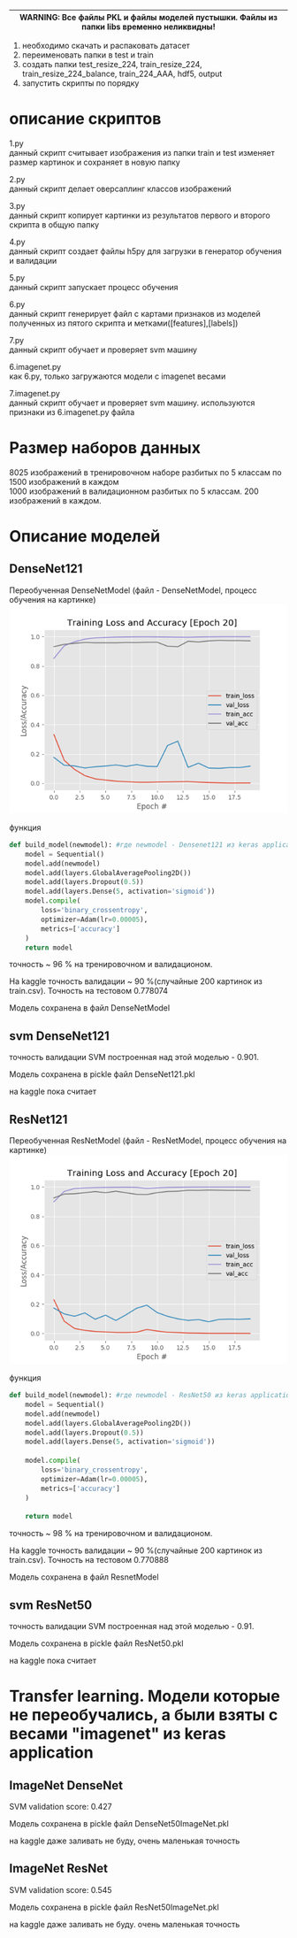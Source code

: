 | WARNING: Все файлы PKL и файлы моделей пустышки. Файлы из папки libs временно неликвидны! |
| --- |

1) необходимо скачать и распаковать датасет
2) переименовать папки в test и train
3) создать папки test_resize_224, train_resize_224, train_resize_224_balance, train_224_AAA, hdf5, output
4) запустить скрипты по порядку 

# описание скриптов

1.py<br/>
данный скрипт считывает изображения из папки train и test
изменяет размер картинок и сохраняет в новую папку


2.py<br/>
данный скрипт делает оверсаплинг классов изображений


3.py<br/>
данный скрипт копирует картинки из результатов первого и второго скрипта в общую папку


4.py<br/>
данный скрипт создает файлы h5py для загрузки в генератор обучения и валидации

5.py<br/>
данный скрипт запускает процесс обучения

6.py<br/>
данный скрипт генерирует файл с картами признаков из моделей полученных из пятого скрипта и метками([features],[labels])

7.py<br/>
данный скрипт обучает и проверяет svm машину

6.imagenet.py<br/>
как 6.py, только загружаются модели с imagenet весами

7.imagenet.py<br/>
данный скрипт обучает и проверяет svm машину. используются признаки из 6.imagenet.py файла


# Размер наборов данных

8025 изображений в тренировочном наборе разбитых по 5 классам по 1500 изображений в каждом<br/>
1000 изображений в валидационном разбитых по 5 классам. 200 изображений в каждом.



# Описание моделей

## DenseNet121

Переобученная DenseNetModel (файл - DenseNetModel, процесс обучения на картинке)<br/>
![DenseNet](https://github.com/listnt/APTOS2019/blob/master/output/DenseNet.png)<br/>

функция<br/>
```python
def build_model(newmodel): #где newmodel - Densenet121 из keras application
    model = Sequential()
    model.add(newmodel)
    model.add(layers.GlobalAveragePooling2D())
    model.add(layers.Dropout(0.5))
    model.add(layers.Dense(5, activation='sigmoid'))
    model.compile(
        loss='binary_crossentropy',
        optimizer=Adam(lr=0.00005),
        metrics=['accuracy']
    )
    return model
```
точность ~ 96 % на тренировочном и валидационом.

На kaggle точность валидации ~ 90 %(случайные 200 картинок из train.csv). Точность на тестовом  0.778074

Модель сохранена в файл DenseNetModel


## svm DenseNet121

точность валидации SVM построенная над этой моделью - 0.901.

Модель сохранена в pickle файл DenseNet121.pkl

на kaggle пока считает

## ResNet121

Переобученная  ResNetModel (файл - ResNetModel, процесс обучения на картинке) <br/>
![ResNet](https://github.com/listnt/APTOS2019/blob/master/output/ResNet.png)<br/>

функция<br/>
```python
def build_model(newmodel): #где newmodel - ResNet50 из keras application
    model = Sequential()
    model.add(newmodel)
    model.add(layers.GlobalAveragePooling2D())
    model.add(layers.Dropout(0.5))
    model.add(layers.Dense(5, activation='sigmoid'))

    model.compile(
        loss='binary_crossentropy',
        optimizer=Adam(lr=0.00005),
        metrics=['accuracy']
    )

    return model
```

точность ~ 98 % на тренировочном и валидационом.

На kaggle точность валидации ~ 90 %(случайные 200 картинок из train.csv). Точность на тестовом  0.770888

Модель сохранена в файл ResnetModel

## svm ResNet50

точность валидации  SVM построенная над этой моделью - 0.91.

Модель сохранена в pickle файл ResNet50.pkl

на kaggle пока считает

# Transfer learning. Модели которые не переобучались, а были взяты с весами "imagenet" из keras application

## ImageNet DenseNet 

SVM validation score: 0.427

Модель сохранена в pickle файл DenseNet50ImageNet.pkl

на kaggle даже заливать не буду, очень маленькая точность


## ImageNet ResNet 
SVM validation score: 0.545

Модель сохранена в pickle файл ResNet50ImageNet.pkl

на kaggle даже заливать не буду. очень маленькая точность
